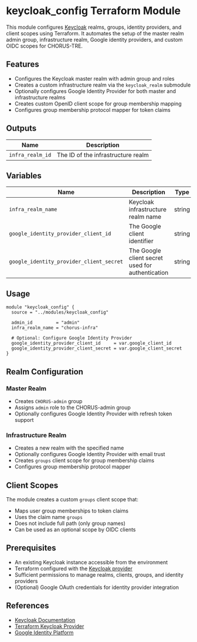 # keycloak_config Terraform Module

This module configures [Keycloak](https://www.keycloak.org/) realms, groups, identity providers, and client scopes using Terraform. It automates the setup of the master realm admin group, infrastructure realm, Google identity providers, and custom OIDC scopes for CHORUS-TRE.

## Features

- Configures the Keycloak master realm with admin group and roles
- Creates a custom infrastructure realm via the `keycloak_realm` submodule
- Optionally configures Google Identity Provider for both master and infrastructure realms
- Creates custom OpenID client scope for group membership mapping
- Configures group membership protocol mapper for token claims

## Outputs

| Name              | Description                           |
|-------------------|---------------------------------------|
| `infra_realm_id`  | The ID of the infrastructure realm    |

## Variables

| Name                                       | Description                                          | Type   | Required | Default |
|--------------------------------------------|------------------------------------------------------|--------|----------|---------|
| `infra_realm_name`                         | Keycloak infrastructure realm name                   | string | Yes      | -       |
| `google_identity_provider_client_id`       | The Google client identifier                         | string | No       | ""      |
| `google_identity_provider_client_secret`   | The Google client secret used for authentication     | string | No       | ""      |

## Usage

```hcl
module "keycloak_config" {
  source = "../modules/keycloak_config"

  admin_id         = "admin"
  infra_realm_name = "chorus-infra"

  # Optional: Configure Google Identity Provider
  google_identity_provider_client_id     = var.google_client_id
  google_identity_provider_client_secret = var.google_client_secret
}
```

## Realm Configuration

### Master Realm
- Creates `CHORUS-admin` group
- Assigns `admin` role to the CHORUS-admin group
- Optionally configures Google Identity Provider with refresh token support

### Infrastructure Realm
- Creates a new realm with the specified name
- Optionally configures Google Identity Provider with email trust
- Creates `groups` client scope for group membership claims
- Configures group membership protocol mapper

## Client Scopes

The module creates a custom `groups` client scope that:
- Maps user group memberships to token claims
- Uses the claim name `groups`
- Does not include full path (only group names)
- Can be used as an optional scope by OIDC clients

## Prerequisites

- An existing Keycloak instance accessible from the environment
- Terraform configured with the [Keycloak provider](https://registry.terraform.io/providers/keycloak/keycloak/latest/docs)
- Sufficient permissions to manage realms, clients, groups, and identity providers
- (Optional) Google OAuth credentials for identity provider integration

## References

- [Keycloak Documentation](https://www.keycloak.org/docs/latest/)
- [Terraform Keycloak Provider](https://registry.terraform.io/providers/keycloak/keycloak/latest/docs)
- [Google Identity Platform](https://developers.google.com/identity) 